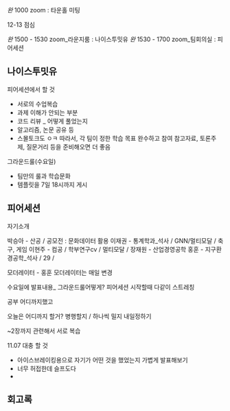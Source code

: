 _완_  1000 zoom : 타운홀 미팅

12-13 점심

_완_ 1500 - 1530 zoom_라운지룸 :  나이스투밋유
_완_ 1530 - 1700 zoom_팀회의실 : 피어세션



## 나이스투밋유

피어세션에서 할 것
- 서로의 수업복습
- 과제 이해가 안되는 부분
- 코드 리뷰 _ 어떻게 풀었는지
- 알고리즘, 논문 공유 등
- 스몰토크도 ㅇㅋ
따라서, 각 팀이 정한 학습 목표 완수하고 참여
참고자료, 토론주제, 질문거리 등을 준비해오면 더 좋음

그라운드룰(수요일)
- 팀만의 룰과 학습문화
- 템플릿을 7일 18시까지 게시


## 피어세션

자기소개

박승아 - 산공 / 공모전 : 문화데이터 활용
이재권 - 통계학과_석사 / GNN/멀티모달 / 축구, 게임
이현주 - 컴공 / 학부연구cv / 멀티모달 / 
장재원 - 산업경영공학 
홍훈 - 지구환경공학_석사 / 29 /

모더레이터 - 홍훈
모더레이터는 매일 변경


수요일에 발표내용_ 그라운드룰어떻게?
피어세션 시작할때 다같이 스트레칭



공부 어디까지했고



오늘은 어디까지 할거?
병행할지 / 하나씩 밀지 내일정하기

~2장까지
관련해서 서로 복습


11.07 대충 할 것

- 아이스브레이킹용으로 자기가 어떤 것을  했었는지 가볍게 발표해보기
- 너무 허접한데 슬프도다
- 





## 회고록